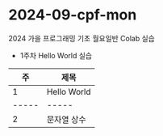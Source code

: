 # 2024-09-cpf-mon
2024 가을 프로그래밍 기초 월요일반 Colab 실습

* 1주차 Hello World 실습

| 주 | 제목 |
|-----|-----|
| 1 | Hello World |
|-----|-----|
| 2| 문자열 상수|
